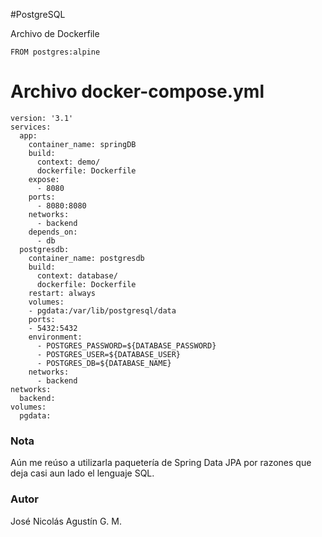 #PostgreSQL

Archivo de Dockerfile

    FROM postgres:alpine

# Archivo docker-compose.yml 

    version: '3.1'
    services:
      app:
        container_name: springDB
        build:
          context: demo/
          dockerfile: Dockerfile
        expose:
          - 8080
        ports:
          - 8080:8080
        networks:
          - backend
        depends_on:
          - db
      postgresdb:
        container_name: postgresdb
        build: 
          context: database/
          dockerfile: Dockerfile
        restart: always
        volumes:
        - pgdata:/var/lib/postgresql/data
        ports:
        - 5432:5432
        environment:
          - POSTGRES_PASSWORD=${DATABASE_PASSWORD}
          - POSTGRES_USER=${DATABASE_USER}
          - POSTGRES_DB=${DATABASE_NAME}
        networks:
          - backend
    networks:
      backend:
    volumes:
      pgdata:

### Nota

Aún me reúso a utilizarla paquetería de Spring Data JPA por razones que deja casi aun lado el lenguaje SQL.

### Autor
José Nicolás Agustín G. M.
